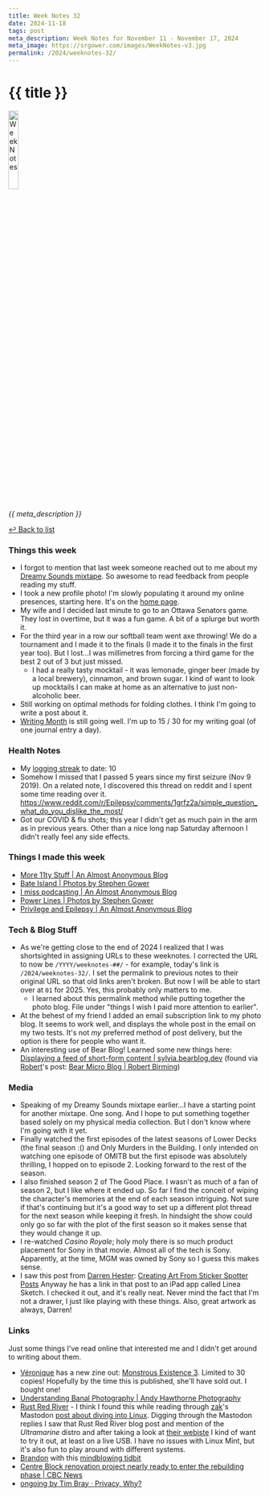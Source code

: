 ```yaml
---
title: Week Notes 32
date: 2024-11-18
tags: post
meta_description: Week Notes for November 11 - November 17, 2024
meta_image: https://srgower.com/images/WeekNotes-v3.jpg
permalink: /2024/weeknotes-32/ 
---
```


# {{ title }}

<img src="{{ meta_image }}" width="20%" height="20%" alt="Week Notes" />

*{{ meta_description }}*

[↩ Back to list](/weeknotes/)

### Things this week

- I forgot to mention that last week someone reached out to me about my [Dreamy Sounds mixtape](https://lwgrs.bearblog.dev/dreamy-sounds-mixtape/). So awesome to read feedback from people reading my stuff. 
- I took a new profile photo! I'm slowly populating it around my online presences, starting here. It's on the <a href="/">home page</a>. 
- My wife and I decided last minute to go to an Ottawa Senators game. They lost in overtime, but it was a fun game. A bit of a splurge but worth it. 
- For the third year in a row our softball team went axe throwing! We do a tournament and I made it to the finals (I made it to the finals in the first year too). But I lost...I was millimetres from forcing a third game for the best 2 out of 3 but just missed. 
  - I had a really tasty mocktail - it was lemonade, ginger beer (made by a local brewery), cinnamon, and brown sugar. I kind of want to look up mocktails I can make at home as an alternative to just non-alcoholic beer.
- Still working on optimal methods for folding clothes. I think I'm going to write a post about it. 
- [Writing Month](https://writingmonth.org) is still going well. I'm up to 15 / 30 for my writing goal (of one journal entry a day). 

### Health Notes 

- My [logging streak](https://lwgrs.bearblog.dev/calorie-counting/) to date: 10
- Somehow I missed that I passed 5 years since my first seizure (Nov 9 2019). On a related note, I discovered this thread on reddit and I spent some time reading over it. https://www.reddit.com/r/Epilepsy/comments/1grfz2a/simple_question_what_do_you_dislike_the_most/ 
- Got our COVID & flu shots; this year I didn't get as much pain in the arm as in previous years. Other than a nice long nap Saturday afternoon I didn't really feel any side effects. 

### Things I made this week

- [More 11ty Stuff | An Almost Anonymous Blog](https://lwgrs.bearblog.dev/more-11ty-stuff/) 
- [Bate Island | Photos by Stephen Gower](https://photos.srgower.com/2024/bate-island/) 
- [I miss podcasting | An Almost Anonymous Blog](https://lwgrs.bearblog.dev/podcasting/) 
- [Power Lines | Photos by Stephen Gower](https://photos.srgower.com/2024/power-lines/) 
- [Privilege and Epilepsy | An Almost Anonymous Blog](https://lwgrs.bearblog.dev/privilege-and-epilepsy/)

### Tech & Blog Stuff

- As we're getting close to the end of 2024 I realized that I was shortsighted in assigning URLs to these weeknotes. I corrected the URL to now be `/YYYY/weeknotes-##/` - for example, today's link is `/2024/weeknotes-32/`. I set the permalink to previous notes to their original URL so that old links aren't broken. But now I will be able to start over at `01` for 2025. Yes, this probably only matters to me.
  - I learned about this permalink method while putting together the photo blog. File under "things I wish I paid more attention to earlier". 
- At the behest of my friend I added an email subscription link to my photo blog. It seems to work well, and displays the whole post in the email on my two tests. It's not *my* preferred method of post delivery, but the option is there for people who want it.
- An interesting use of Bear Blog! Learned some new things here: [Displaying a feed of short-form content | sylvia.bearblog.dev](https://sylvia.bearblog.dev/short-form-content/) (found via <a href="https://social.lol/@birming" class="nametag">Robert</a>'s post: [Bear Micro Blog | Robert Birming](https://birming.com/bear-micro-blog/))

### Media

- Speaking of my Dreamy Sounds mixtape earlier...I have a starting point for another mixtape. One song. And I hope to put something together based solely on my physical media collection. But I don't know where I'm going with it yet. 
- Finally watched the first episodes of the latest seasons of Lower Decks (the final season :() and Only Murders in the Building. I only intended on watching one episode of OMITB but the first episode was absolutely thrilling, I hopped on to episode 2. Looking forward to the rest of the season. 
- I also finished season 2 of The Good Place. I wasn't as much of a fan of season 2, but I like where it ended up. So far I find the conceit of wiping the character's memories at the end of each season intriguing. Not sure if that's continuing but it's a good way to set up a different plot thread for the next season while keeping it fresh. In hindsight the show could only go so far with the plot of the first season so it makes sense that they would change it up.  
- I re-watched *Casino Royale*; holy moly there is so much product placement for Sony in that movie. Almost all of the tech is Sony. Apparently, at the time, MGM was owned by Sony so I guess this makes sense. 
- I saw this post from <a href="https://dhester.blog" class="nametag">Darren Hester</a>: [Creating Art From Sticker Spotter Posts](https://dhester.blog/post/creating-art-from-sticker-spotter-posts) Anyway he has a link in that post to an iPad app called Linea Sketch. I checked it out, and it's really neat. Never mind the fact that I'm not a drawer, I just like playing with these things. Also, great artwork as always, Darren!

### Links

Just some things I've read online that interested me and I didn't get around to writing about them.

-  <a href="https://veronique.ink" class="nametag">Véronique</a> has a new zine out: [Monstrous Existence 3](https://buymeacoffee.com/veronique/e/329887). Limited to 30 copies! Hopefully by the time this is published, she'll have sold out. I bought one! 
- [Understanding Banal Photography | Andy Hawthorne Photography](https://andyhawthorne.co.uk/understanding-banal-photography/) 
- [Rust Red River](https://rustredriver.com/blog/20241025-cyberia-moving-to-linux.html) - I think I found this while reading through <a href="https://html-chunder.neocities.org/" class="nametag">zak</a>'s Mastodon [post about diving into Linux](https://html-chunder.neocities.org/quick-post/202411121816/). Digging through the Mastodon replies I saw that Rust Red River blog post and mention of the *Ultramarine* distro and after taking a look at [their webiste](https://ultramarine-linux.org/) I kind of want to try it out, at least on a live USB. I have no issues with Linux Mint, but it's also fun to play around with different systems. 
- <a href="https://500.social/@Brandon/" class="nametag">Brandon</a> with this [mindblowing tidbit](https://500.social/@Brandon/113485776247290551) 
- [Centre Block renovation project nearly ready to enter the rebuilding phase | CBC News](https://www.cbc.ca/news/politics/centre-block-renovation-update-1.7383605) 
- [ongoing by Tim Bray · Privacy, Why?](https://www.tbray.org/ongoing/When/202x/2024/11/14/Why-Privacy)

